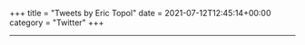 +++
title = "Tweets by Eric Topol" 
date = 2021-07-12T12:45:14+00:00
category = "Twitter"
+++


<blockquote class="twitter-tweet"><p lang="en" dir="ltr"><a href="https://twitter.com/EricTopol/status/1414566519678259206?ref_src=twsrc%5Etfw"></a></blockquote><script async src="https://platform.twitter.com/widgets.js" charset="utf-8"></script>



<blockquote class="twitter-tweet"><p lang="en" dir="ltr"><a href="https://twitter.com/EricTopol/status/1414570199458598916?ref_src=twsrc%5Etfw"></a></blockquote><script async src="https://platform.twitter.com/widgets.js" charset="utf-8"></script>



<blockquote class="twitter-tweet"><p lang="en" dir="ltr"><a href="https://twitter.com/EricTopol/status/1414575476534747141?ref_src=twsrc%5Etfw"></a></blockquote><script async src="https://platform.twitter.com/widgets.js" charset="utf-8"></script>



<blockquote class="twitter-tweet"><p lang="en" dir="ltr"><a href="https://twitter.com/EricTopol/status/1414580044366684166?ref_src=twsrc%5Etfw"></a></blockquote><script async src="https://platform.twitter.com/widgets.js" charset="utf-8"></script>



<blockquote class="twitter-tweet"><p lang="en" dir="ltr"><a href="https://twitter.com/EricTopol/status/1414584254835544068?ref_src=twsrc%5Etfw"></a></blockquote><script async src="https://platform.twitter.com/widgets.js" charset="utf-8"></script>



<blockquote class="twitter-tweet"><p lang="en" dir="ltr"><a href="https://twitter.com/EricTopol/status/1414587623436292097?ref_src=twsrc%5Etfw"></a></blockquote><script async src="https://platform.twitter.com/widgets.js" charset="utf-8"></script>



<blockquote class="twitter-tweet"><p lang="en" dir="ltr"><a href="https://twitter.com/EricTopol/status/1414612664718794755?ref_src=twsrc%5Etfw"></a></blockquote><script async src="https://platform.twitter.com/widgets.js" charset="utf-8"></script>



<blockquote class="twitter-tweet"><p lang="en" dir="ltr"><a href="https://twitter.com/EricTopol/status/1414616180891938823?ref_src=twsrc%5Etfw"></a></blockquote><script async src="https://platform.twitter.com/widgets.js" charset="utf-8"></script>



<blockquote class="twitter-tweet"><p lang="en" dir="ltr"><a href="https://twitter.com/EricTopol/status/1414622957033324552?ref_src=twsrc%5Etfw"></a></blockquote><script async src="https://platform.twitter.com/widgets.js" charset="utf-8"></script>



<blockquote class="twitter-tweet"><p lang="en" dir="ltr"><a href="https://twitter.com/EricTopol/status/1414637836582617088?ref_src=twsrc%5Etfw"></a></blockquote><script async src="https://platform.twitter.com/widgets.js" charset="utf-8"></script>



<blockquote class="twitter-tweet"><p lang="en" dir="ltr"><a href="https://twitter.com/EricTopol/status/1414644718437236736?ref_src=twsrc%5Etfw"></a></blockquote><script async src="https://platform.twitter.com/widgets.js" charset="utf-8"></script>



<blockquote class="twitter-tweet"><p lang="en" dir="ltr"><a href="https://twitter.com/EricTopol/status/1414653058445824000?ref_src=twsrc%5Etfw"></a></blockquote><script async src="https://platform.twitter.com/widgets.js" charset="utf-8"></script>



<blockquote class="twitter-tweet"><p lang="en" dir="ltr"><a href="https://twitter.com/EricTopol/status/1414669755135320068?ref_src=twsrc%5Etfw"></a></blockquote><script async src="https://platform.twitter.com/widgets.js" charset="utf-8"></script>



<blockquote class="twitter-tweet"><p lang="en" dir="ltr"><a href="https://twitter.com/EricTopol/status/1414674010483220480?ref_src=twsrc%5Etfw"></a></blockquote><script async src="https://platform.twitter.com/widgets.js" charset="utf-8"></script>



<blockquote class="twitter-tweet"><p lang="en" dir="ltr"><a href="https://twitter.com/EricTopol/status/1414700872790003732?ref_src=twsrc%5Etfw"></a></blockquote><script async src="https://platform.twitter.com/widgets.js" charset="utf-8"></script>



<blockquote class="twitter-tweet"><p lang="en" dir="ltr"><a href="https://twitter.com/EricTopol/status/1414726871841837057?ref_src=twsrc%5Etfw"></a></blockquote><script async src="https://platform.twitter.com/widgets.js" charset="utf-8"></script>



<blockquote class="twitter-tweet"><p lang="en" dir="ltr"><a href="https://twitter.com/EricTopol/status/1414727166072287243?ref_src=twsrc%5Etfw"></a></blockquote><script async src="https://platform.twitter.com/widgets.js" charset="utf-8"></script>



<blockquote class="twitter-tweet"><p lang="en" dir="ltr"><a href="https://twitter.com/EricTopol/status/1414775258058346497?ref_src=twsrc%5Etfw"></a></blockquote><script async src="https://platform.twitter.com/widgets.js" charset="utf-8"></script>



<blockquote class="twitter-tweet"><p lang="en" dir="ltr"><a href="https://twitter.com/EricTopol/status/1414777177204162563?ref_src=twsrc%5Etfw"></a></blockquote><script async src="https://platform.twitter.com/widgets.js" charset="utf-8"></script>



<blockquote class="twitter-tweet"><p lang="en" dir="ltr"><a href="https://twitter.com/EricTopol/status/1414780511973646358?ref_src=twsrc%5Etfw"></a></blockquote><script async src="https://platform.twitter.com/widgets.js" charset="utf-8"></script>



<blockquote class="twitter-tweet"><p lang="en" dir="ltr"><a href="https://twitter.com/EricTopol/status/1414786904638119943?ref_src=twsrc%5Etfw"></a></blockquote><script async src="https://platform.twitter.com/widgets.js" charset="utf-8"></script>



<blockquote class="twitter-tweet"><p lang="en" dir="ltr"><a href="https://twitter.com/EricTopol/status/1414830664466112517?ref_src=twsrc%5Etfw"></a></blockquote><script async src="https://platform.twitter.com/widgets.js" charset="utf-8"></script>



---